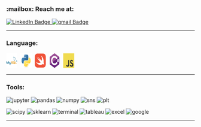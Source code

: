 <h3>:mailbox: Reach me at:</h3>

<div id="badges">
    <a href = "www.linkedin.com/in/hinzle/">
         <img src="https://img.shields.io/badge/LinkedIn-blue?logo=linkedin&logoColor=white" alt="LinkedIn Badge"/>
    </a>
    <a href = "mailto:foresthensley@gmail.com">
        <img src="https://img.shields.io/badge/Gmail-D14836?logo=gmail&logoColor=white" alt="gmail Badge"/>
    </a>
</div>

---

<h3 align="left">Language:</h3>
<div>
    <img src="https://github.com/devicons/devicon/blob/master/icons/mysql/mysql-original-wordmark.svg" title="MySQL"  alt="MySQL" width="30" height="40"/>&nbsp;
    <img src="https://github.com/devicons/devicon/blob/master/icons/python/python-original.svg" title="Python" alt="Python" width="30" height="40"/>&nbsp;
    <img src="https://github.com/devicons/devicon/blob/master/icons/swift/swift-original.svg" title="Swift" alt="Swift" width="30" height="40"/>&nbsp;
    <img src="https://github.com/devicons/devicon/blob/master/icons/csharp/csharp-original.svg" title="C#" alt="C#" width="30" height="40"/>&nbsp;
    <img src="https://github.com/devicons/devicon/blob/master/icons/javascript/javascript-original.svg" title="JavaScript" alt="JavaScript" width="30" height="40"/>&nbsp;
</div>

---

<h3 align="left">Tools:</h3>

![jupyter](https://img.shields.io/badge/-Jupyter_Lab-818589?style=for-the-badge&logo=jupyter&logoColor=orange) 
![pandas](https://img.shields.io/badge/-Pandas-321637?style=for-the-badge&logo=pandas&logoColor=white) 
![numpy](https://img.shields.io/badge/-NumPy-5092e4?style=for-the-badge&logo=numpy&logoColor=D4EFEB) 
![sns](https://img.shields.io/badge/-Seaborn-7a85bd?style=for-the-badge&logo=seaborn&logoColor=D4EFEB) 
![plt](https://img.shields.io/badge/-Matplotlib-095090?style=for-the-badge&logo=matplotlib&logoColor=D4EFEB)

![scipy](https://img.shields.io/badge/-SciPy-094e8b?style=for-the-badge&logo=scipy&logoColor=white) 
![sklearn](https://img.shields.io/badge/-SciKit--Learn-dc900e?style=for-the-badge&logo=scikit-learn&logoColor=white) ![terminal](https://img.shields.io/badge/-Terminal-black?style=for-the-badge&logo=apple&logoColor=white) ![tableau](https://img.shields.io/badge/-Tableau-blue?style=for-the-badge&logo=tableau&logoColor=white) ![excel](https://img.shields.io/badge/-Excel-green?style=for-the-badge&logo=microsoft-excel&logoColor=white) ![google](https://img.shields.io/badge/-Google_Sheets-darkgreen?style=for-the-badge&logo=googlesheets&logoColor=white)  

---